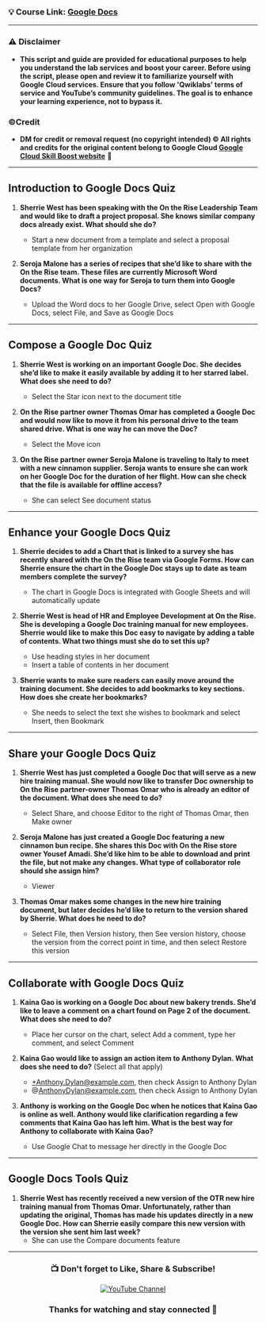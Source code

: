 ### 💡 Course Link: [Google Docs](https://www.cloudskillsboost.google/course_templates/195)

---

### ⚠️ Disclaimer
- **This script and guide are provided for educational purposes to help you understand the lab services and boost your career. Before using the script, please open and review it to familiarize yourself with Google Cloud services. Ensure that you follow 'Qwiklabs' terms of service and YouTube’s community guidelines. The goal is to enhance your learning experience, not to bypass it.**

### ©Credit
- **DM for credit or removal request (no copyright intended) © All rights and credits for the original content belong to Google Cloud [Google Cloud Skill Boost website](https://www.cloudskillsboost.google/)** 🙏

---

## **Introduction to Google Docs Quiz**

1. **Sherrie West has been speaking with the On the Rise Leadership Team and would like to draft a project proposal. She knows similar company docs already exist. What should she do?**  
   - Start a new document from a template and select a proposal template from her organization

2. **Seroja Malone has a series of recipes that she’d like to share with the On the Rise team. These files are currently Microsoft Word documents. What is one way for Seroja to turn them into Google Docs?**  
   - Upload the Word docs to her Google Drive, select Open with Google Docs, select File, and Save as Google Docs

---

## **Compose a Google Doc Quiz**

1. **Sherrie West is working on an important Google Doc. She decides she’d like to make it easily available by adding it to her starred label. What does she need to do?**  
   - Select the Star icon next to the document title

2. **On the Rise partner owner Thomas Omar has completed a Google Doc and would now like to move it from his personal drive to the team shared drive. What is one way he can move the Doc?**  
   - Select the Move icon

3. **On the Rise partner owner Seroja Malone is traveling to Italy to meet with a new cinnamon supplier. Seroja wants to ensure she can work on her Google Doc for the duration of her flight. How can she check that the file is available for offline access?**  
   - She can select See document status

---

## **Enhance your Google Docs Quiz**

1. **Sherrie decides to add a Chart that is linked to a survey she has recently shared with the On the Rise team via Google Forms. How can Sherrie ensure the chart in the Google Doc stays up to date as team members complete the survey?**  
   - The chart in Google Docs is integrated with Google Sheets and will automatically update

2. **Sherrie West is head of HR and Employee Development at On the Rise. She is developing a Google Doc training manual for new employees. Sherrie would like to make this Doc easy to navigate by adding a table of contents. What two things must she do to set this up?**  
   - Use heading styles in her document  
   - Insert a table of contents in her document

3. **Sherrie wants to make sure readers can easily move around the training document. She decides to add bookmarks to key sections. How does she create her bookmarks?**  
   - She needs to select the text she wishes to bookmark and select Insert, then Bookmark

---

## **Share your Google Docs Quiz**

1. **Sherrie West has just completed a Google Doc that will serve as a new hire training manual. She would now like to transfer Doc ownership to On the Rise partner-owner Thomas Omar who is already an editor of the document. What does she need to do?**  
   - Select Share, and choose Editor to the right of Thomas Omar, then Make owner

2. **Seroja Malone has just created a Google Doc featuring a new cinnamon bun recipe. She shares this Doc with On the Rise store owner Yousef Amadi. She’d like him to be able to download and print the file, but not make any changes. What type of collaborator role should she assign him?**  
   - Viewer

3. **Thomas Omar makes some changes in the new hire training document, but later decides he’d like to return to the version shared by Sherrie. What does he need to do?**  
   - Select File, then Version history, then See version history, choose the version from the correct point in time, and then select Restore this version

---

## **Collaborate with Google Docs Quiz**

1. **Kaina Gao is working on a Google Doc about new bakery trends. She’d like to leave a comment on a chart found on Page 2 of the document. What does she need to do?**  
   - Place her cursor on the chart, select Add a comment, type her comment, and select Comment

2. **Kaina Gao would like to assign an action item to Anthony Dylan. What does she need to do?** (Select all that apply)  
   - +Anthony.Dylan@example.com, then check Assign to Anthony Dylan  
   - @AnthonyDylan@example.com, then check Assign to Anthony Dylan

3. **Anthony is working on the Google Doc when he notices that Kaina Gao is online as well. Anthony would like clarification regarding a few comments that Kaina Gao has left him. What is the best way for Anthony to collaborate with Kaina Gao?**  
   - Use Google Chat to message her directly in the Google Doc

---

## **Google Docs Tools Quiz**

1. **Sherrie West has recently received a new version of the OTR new hire training manual from Thomas Omar. Unfortunately, rather than updating the original, Thomas has made his updates directly in a new Google Doc. How can Sherrie easily compare this new version with the version she sent him last week?**  
   - She can use the Compare documents feature

---

<div align="center">
  <h3>📺 Don't forget to Like, Share & Subscribe!</h3>

  <a href="https://www.youtube.com/@ArcadeGenius-z1">
    <img src="https://img.shields.io/badge/YouTube-ArcadeGenius-FF0000?style=for-the-badge&logo=youtube&logoColor=white" alt="YouTube Channel">
  </a>

  <h3>Thanks for watching and stay connected 🙂</h3>
</div>
